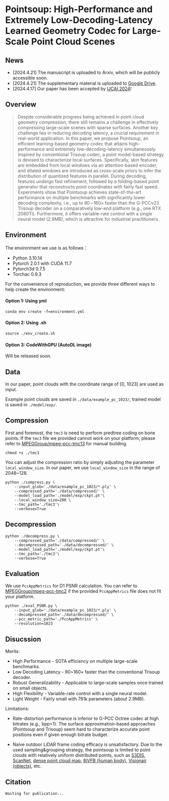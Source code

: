 # Pointsoup: High-Performance and Extremely Low-Decoding-Latency Learned Geometry Codec for Large-Scale Point Cloud Scenes

## News
- [2024.4.21] The manuscript is uploaded to Arxiv, which will be publicly accessible soon.
- [2024.4.21] The supplementary material is uploaded to [Google Drive](https://drive.google.com/file/d/113PvrVBll9frY1k6OC3QDA5PugnDcHdV/view?usp=sharing).
- [2024.4.17] Our paper has been accepted by [IJCAI 2024](https://ijcai24.org/)!

## Overview
> Despite considerable progress being achieved in point cloud geometry compression, there still remains a challenge in effectively compressing large-scale scenes with sparse surfaces. Another key challenge lies in reducing decoding latency, a crucial requirement in real-world application. In this paper, we propose Pointsoup, an efficient learning-based geometry codec that attains high-performance and extremely low-decoding-latency simultaneously. Inspired by conventional Trisoup codec, a point model-based strategy is devised to characterize local surfaces. Specifically, skin features are embedded from local windows via an attention-based encoder, and dilated windows are introduced as cross-scale priors to infer the distribution of quantized features in parallel. During decoding, features undergo fast refinement, followed by a folding-based point generator that reconstructs point coordinates with fairly fast speed. Experiments show that Pointsoup achieves state-of-the-art performance on multiple benchmarks with significantly lower decoding complexity, i.e., up to 90$\sim$160$\times$ faster than the G-PCCv23 Trisoup decoder on a comparatively low-end platform (e.g., one RTX 2080Ti). Furthermore, it offers variable-rate control with a single neural model (2.9MB), which is attractive for industrial practitioners.

## Environment

The environment we use is as follows：

- Python 3.10.14
- Pytorch 2.0.1 with CUDA 11.7
- Pytorch3d 0.7.5
- Torchac 0.9.3

For the convenience of reproduction, we provide three different ways to help create the environment:

#### Option 1: Using yml

```
conda env create -f=environment.yml
```

#### Option 2: Using .sh

```
source ./env_create.sh
```

#### Option 3: CodeWithGPU (AutoDL image)

Will be released soon.

## Data

In our paper, point clouds with the coordinate range of [0, 1023] are used as input.

Example point clouds are saved in ``./data/example_pc_1023/``, trained model is saved in ``./model/exp/``.

## Compression
First and foremost, the `tmc3` is need to perform predtree coding on bone points. If the `tmc3` file we provided cannot work on your platform, please refer to [MPEGGroup/mpeg-pcc-tmc13](https://github.com/MPEGGroup/mpeg-pcc-tmc13) for manual building.

```
chmod +x ./tmc3
```

You can adjust the compression ratio by simply adjusting the parameter `local_window_size`. In our paper, we use `local_window_size` in the range of 2048~128.

```
python ./compress.py \
    --input_glob='./data/example_pc_1023/*.ply' \
    --compressed_path='./data/compressed/' \
    --model_load_path='./model/exp/ckpt.pt'\
    --local_window_size=200 \
    --tmc_path='./tmc3'\
    --verbose=True
```

## Decompression

```
python ./decompress.py \
    --compressed_path='./data/compressed/' \
    --decompressed_path='./data/decompressed/' \
    --model_load_path='./model/exp/ckpt.pt'\
    --tmc_path='./tmc3'\
    --verbose=True
```

## Evaluation

We use `PccAppMetrics` for D1 PSNR calculation. You can refer to [MPEGGroup/mpeg-pcc-tmc2](https://github.com/MPEGGroup/mpeg-pcc-tmc2) if the provided `PccAppMetrics` file does not fit your platform.

```
python ./eval_PSNR.py \
    --input_glob='./data/example_pc_1023/*.ply' \
    --decompressed_path='./data/decompressed/' \
    --pcc_metric_path='./PccAppMetrics' \
    --resolution=1023
```

## Disucssion
Merits:

- High Performance - SOTA efficiency on multiple large-scale benchmarks.
- Low Decoding Latency - 90~160× faster than the conventional Trisoup decoder.
- Robust Generalizability - Applicable to large-scale samples once trained on small objects.
- High Flexibility - Variable-rate control with a single neural model.
- Light Weight - Fairly small with 761k parameters (about 2.9MB).

Limitations:

- Rate-distortion performance is inferior to G-PCC Octree codec at high bitrates (e.g., bpp>1). The surface approximation-based approaches (Pointsoup and Trisoup) seem hard to characterize accurate point positions even if given enough bitrate budget.

- Naive outdoor LiDAR frame coding efficacy is unsatisfactory. Due to the used sampling&grouping strategy, the pointsoup is limited to point clouds with relatively uniform distributed points, such as [S3DIS](http://buildingparser.stanford.edu/dataset.html), [ScanNet](https://github.com/ScanNet/ScanNet), [dense point cloud map](https://github.com/PRBonn/deep-point-map-compression), [8iVFB (human body)](https://plenodb.jpeg.org/pc/8ilabs), [Visionair (objects)](https://github.com/yulequan/PU-Net), etc.


## Citation

```
Waiting for publication...
```
